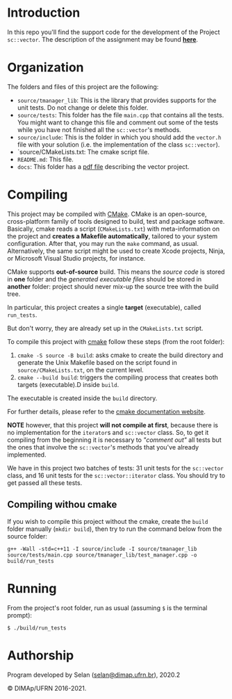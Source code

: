 # Introduction

In this repo you'll find the support code for the development of the Project `sc::vector`.
The description of the assignment may be found [**here**](docs/projeto_TAD_vector.pdf).

# Organization

The folders and files of this project are the following:

* `source/tmanager_lib`: This is the library that provides supports for the unit tests. Do not change or delete this folder.
* `source/tests`: This folder has the file `main.cpp` that contains all the tests. You might want to change this file and comment out some of the tests while you have not finished all the `sc::vector`'s methods.
* `source/include`: This is the folder in which you should add the `vector.h` file with your solution (i.e. the implementation of the class `sc::vector`).
* `source/CMakeLists.txt: The cmake script file.
* `README.md`: This file.
* `docs`: This folder has a [pdf file](docs/projeto_TAD_vector.pdf) describing the vector project.

# Compiling

This project may be compiled with [CMake](https://cmake.org). CMake is an open-source, cross-platform family of tools designed to build, test and package software. Basically, cmake reads a script (`CMakeLists.txt`) with meta-information on the project and **creates a Makefile automatically**, tailored to your system configuration.
After that, you may run the `make` command, as usual.
Alternatively, the same script might be used to create Xcode projects, Ninja, or Microsoft Visual Studio projects, for instance.

CMake supports **out-of-source** build. This means the _source code_ is stored in **one** folder and the _generated executable files_ should be stored in **another** folder: project should never mix-up the source tree with the build tree.

In particular, this project creates a single **target** (executable), called `run_tests`.

But don't worry, they are already set up in the `CMakeLists.txt` script.

To compile this project with [cmake](https://cmake.org) follow these steps (from the root folder):

1. `cmake -S source -B build`:  asks cmake to create the build directory and generate the Unix Makefile based on the script found in `source/CMakeLists.txt`, on the current level.
3. `cmake --build build`: triggers the compiling process that creates both targets (executable).D inside `build`.

The executable is created inside the `build` directory.

For further details, please refer to the [cmake documentation website](https://cmake.org/cmake/help/v3.14/manual/cmake.1.html).

**NOTE** however, that this project **will not compile at first**, because there is no implementation for the `iterator`s and `sc::vector` class. So, to get it compiling from the beginning it is necessary to _"comment out"_ all tests but the ones that involve the `sc::vector`'s methods that you've already implemented.

We have in this project two batches of tests: 31 unit tests for the `sc::vector` class, and 16 unit tests for the `sc::vector::iterator` class. You should try to get passed all these tests.

## Compiling withou cmake

If you wish to compile this project without the cmake, create the `build` folder manually (`mkdir build`), then try to run the command below from the source folder:

```
g++ -Wall -std=c++11 -I source/include -I source/tmanager_lib source/tests/main.cpp source/tmanager_lib/test_manager.cpp -o build/run_tests
```

# Running

From the project's root folder, run as usual (assuming `$` is the terminal prompt):

```
$ ./build/run_tests
```

# Authorship

Program developed by Selan (<selan@dimap.ufrn.br>), 2020.2

&copy; DIMAp/UFRN 2016-2021.

